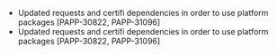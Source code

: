 * Updated requests and certifi dependencies in order to use platform packages [PAPP-30822, PAPP-31096]
* Updated requests and certifi dependencies in order to use platform packages [PAPP-30822, PAPP-31096]
